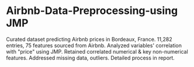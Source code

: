 # Airbnb-Data-Preprocessing-using JMP
Curated dataset predicting Airbnb prices in Bordeaux, France. 11,282 entries, 75 features sourced from Airbnb. Analyzed variables' correlation with "price" using JMP. Retained correlated numerical &amp; key non-numerical features. Addressed missing data, outliers. Detailed process in report.
